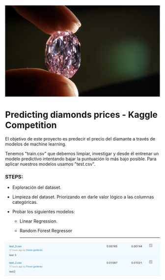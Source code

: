 ![diamond](/Image/diamond.png)



# Predicting diamonds prices - Kaggle Competition



El objetivo de este proyecto es predecir el precio del diamante a través de modelos de machine learning.

Tenemos "train.csv" que debemos limpiar, investigar y desde él entrenar un modelo predictivo intentando bajar la puntuación lo más bajo posible. Para aplicar nuestros modelos usamos "test.csv".

### STEPS:

* Exploración del dataset. 

* Limpieza del dataset. Priorizando en darle valor lógico a las columnas categóricas.

* Probar los siguientes modelos:  
    
    - Linear Regression.
    
    - Random Forest Regressor
                                 
                                 
       --------------------------------------------------------------
       
       
![captura](/Image/captura.png)
                                 


                      
                                 
                                 
                                 
                                 